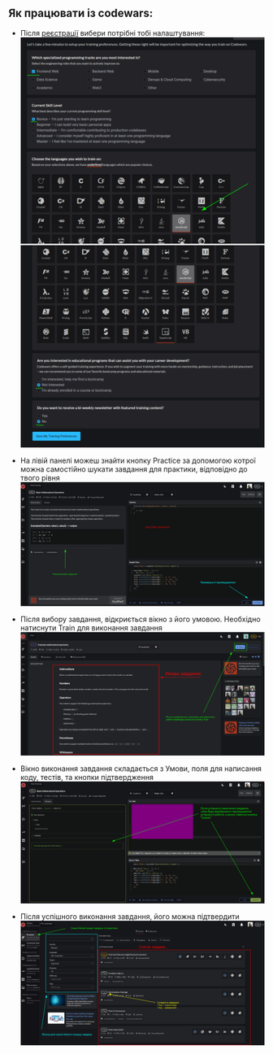  ## Як працювати із codewars:

 - Після [реєстрації](https://www.codewars.com/users/sign_in) вибери потрібні тобі налаштування:
   ![налаштування](1.png "налаштування")
   ![налаштування](2.png "налаштування")

 - На лівій панелі можеш знайти кнопку Practice за допомогою котрої можна самостійно шукати завдання для практики, відповідно до твого рівня
 ![пошук](3.png "пошук")

 - Після вибору завдання, відкриється вікно з його умовою. Необхідно натиснути Train для виконання завдання
 ![Як виконувати завдання](HowToCodeWars.png "Як виконувати завдання")

 - Вікно виконання завдання складається з Умови, поля для написання коду, тестів, та кнопки підтвердження
 ![виконання](4.png "виконання")

 - Після успішного виконання завдання, його можна підтвердити
 ![після виконання](5.png "виконання")
   
